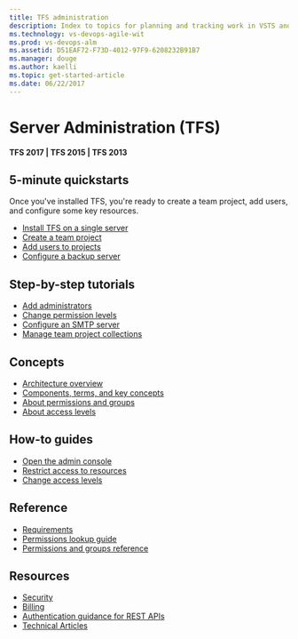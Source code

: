 ```yaml
---
title: TFS administration
description: Index to topics for planning and tracking work in VSTS and and Team Foundation Server (TFS)  
ms.technology: vs-devops-agile-wit
ms.prod: vs-devops-alm
ms.assetid: D51EAF72-F73D-4012-97F9-6208232B91B7
ms.manager: douge
ms.author: kaelli
ms.topic: get-started-article 
ms.date: 06/22/2017
---
```


# Server Administration (TFS) 

<b>TFS 2017 | TFS 2015 | TFS 2013</b> 


<!---
## Overview  
- [TFS components & concepts](architecture/tfs-concepts.md)
- [Configure & manage TFS resources](admin/config-tfs-resources.md)
- [Backup and restore](admin/backup/back-up-restore-tfs.md)
-->

## 5-minute quickstarts  

Once you've installed TFS, you're ready to create a team project, add users, and configure some key resources.       

- [Install TFS on a single server](install/single-server.md)
- [Create a team project](/vsts/accounts/create-team-project?toc=/vsts/tfs-server/toc.json&bc=/vsts/tfs-server/breadcrumb/toc.json)  
- [Add users to projects](/vsts/accounts/add-users?toc=/vsts/tfs-server/toc.json&bc=/vsts/tfs-server/breadcrumb/toc.json)  
- [Configure a backup server](admin/backup/config-backup-sched-plan.md)  



## Step-by-step tutorials

- [Add administrators](add-administrator-tfs.md)
- [Change permission levels](admin/change-permission-levels.md)
- [Configure an SMTP server](admin/setup-customize-alerts.md)
- [Manage team project collections](./admin/manage-team-project-collections.md)

## Concepts 

- [Architecture overview](./architecture/architecture.md)
- [Components, terms, and key concepts](./architecture/tfs-concepts.md)
- [About permissions and groups](/vsts/security/about-permissions?toc=/vsts/tfs-server/toc.json&bc=/vsts/tfs-server/breadcrumb/toc.json)  
- [About access levels](/vsts/security/access-levels?toc=/vsts/tfs-server/toc.json&bc=/vsts/tfs-server/breadcrumb/toc.json)  


## How-to guides

- [Open the admin console](./command-line/open-admin-console.md)
- [Restrict access to resources](/vsts/accounts/restrict-access-tfs?toc=/vsts/tfs-server/toc.json&bc=/vsts/tfs-server/breadcrumb/toc.json)
- [Change access levels](/vsts/security/change-access-levels?toc=/vsts/tfs-server/toc.json&bc=/vsts/tfs-server/breadcrumb/toc.json)



## Reference 
- [Requirements](/vsts/accounts/requirements?toc=/vsts/tfs-server/toc.json&bc=/vsts/tfs-server/breadcrumb/toc.json) 
- [Permissions lookup guide](/vsts/security/permissions-lookup-guide?toc=/vsts/tfs-server/toc.json&bc=/vsts/tfs-server/breadcrumb/toc.json)
- [Permissions and groups reference](/vsts/security/permissions?toc=/vsts/tfs-server/toc.json&bc=/vsts/tfs-server/breadcrumb/toc.json)   


## Resources 
 
- [Security](../security/index.md)
- [Billing](../billing/index.md)
- [Authentication guidance for REST APIs](/vsts/integrate/get-started/authentication/authentication-guidance)
- [Technical Articles](https://www.visualstudio.com/articles/overview)

